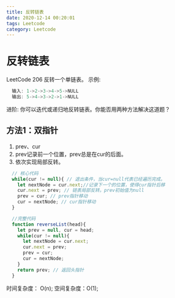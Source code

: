 ```yaml
---
title: 反转链表
date: 2020-12-14 00:20:01
tags: Leetcode 
category: Leetcode
---
```


# 反转链表
LeetCode 206
反转一个单链表。
示例:
``` js
  输入: 1->2->3->4->5->NULL
  输出: 5->4->3->2->1->NULL
```
进阶:
你可以迭代或递归地反转链表。你能否用两种方法解决这道题？

## 方法1：双指针
1. prev、cur
2. prev记录前一个位置，prev总是在cur的后面。
3. 依次实现局部反转。
``` js
  // 核心代码
  while(cur != null){ // 退出条件，当cur=null代表已经遍历完成。
    let nextNode = cur.next;//记录下一个的位置，使得cur指针后移
    cur.next = prev; // 链表局部反转。prev初始值为null
    prev = cur; // prev指针移动
    cur = nextNode; // cur指针移动 
  }

  //完整代码
  function reverseList(head){
    let prev = null, cur = head;
    while(cur != null){
      let nextNode = cur.next;
      cur.next = prev;
      prev = cur;
      cur = nextNode;
    }
    return prev; // 返回头指针
  }
```
时间复杂度： O(n);
空间复杂度：O(1);
